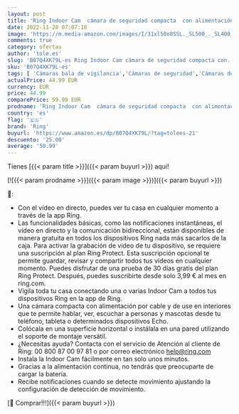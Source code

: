 ```yaml
---
layout: post
title: 'Ring Indoor Cam  cámara de seguridad compacta  con alimentación por cable  HD  comunicación bidireccional  compatible con Alexa | Incluye 30 días gratis del plan Ring Protect | Negro'
date: 2022-11-28 07:07:16
image: 'https://m.media-amazon.com/images/I/31xl50o8SSL._SL500_._SL400_.jpg'
comments: true
category: ofertas
author: 'tole.es'
slug: 'B07Q4XK79L-es Ring Indoor Cam cámara de seguridad compacta con...'
sku: 'B07Q4XK79L-es'
tags: [ 'Cámaras bala de vigilancia','Cámaras de seguridad','Cámaras de vigilancia','Dispositivos Amazon','Dispositivos Amazon y Accesorios','Electrónica','Fotografía y videocámaras','Seguridad e iluminación para hogar inteligente','alexa','ring','🇪🇸', ]
actualPrice: 44.99 EUR
currency: EUR
price: 44.99
comparePrice: 59.99 EUR
prodname: 'Ring Indoor Cam  cámara de seguridad compacta  con alimentación por cable  HD  comunicación bidireccional  compatible con Alexa | Incluye 30 días gratis del plan Ring Protect | Negro'
country: 'es'
flag: '🇪🇸'
brand: 'Ring'
buyurl: 'https://www.amazon.es/dp/B07Q4XK79L/?tag=tolees-21'
descuento: '25.00'
average: '50.99'
---
```


Tienes [{{< param title >}}]({{< param buyurl >}}) aqui!

[![{{< param prodname >}}]({{< param image >}})]({{< param buyurl >}})

🔎:

- Con el vídeo en directo, puedes ver tu casa en cualquier momento a través de la app Ring.
- Las funcionalidades básicas, como las notificaciones instantáneas, el vídeo en directo y la comunicación bidireccional, están disponibles de manera gratuita en todos los dispositivos Ring nada más sacarlos de la caja. Para activar la grabación de vídeo de tu dispositivo, se requiere una suscripción al plan Ring Protect. Esta suscripción opcional te permite guardar, revisar y compartir todos tus vídeos en cualquier momento. Puedes disfrutar de una prueba de 30 días gratis del plan Ring Protect. Después, puedes suscribirte desde solo 3,99 € al mes en ring.com.
- Vigila toda tu casa conectando una o varias Indoor Cam a todos tus dispositivos Ring en la app de Ring.
- Una cámara compacta con alimentación por cable y de use en interiores que te permite hablar, ver, escuchar a personas y mascotas desde tu teléfono, tableta o determinados dispositivos Echo.
- Colócala en una superficie horizontal o instálala en una pared utilizando el soporte de montaje versátil.
- ¿Necesitas ayuda? Contacta con el servicio de Atención al cliente de Ring: 00 800 87 00 97 81 o por correo electrónico help@ring.com
- Instala la Indoor Cam fácilmente en tan solo unos minutos.
- Gracias a la alimentación continua, no tendrás que preocuparte de cargar la batería.
- Recibe notificaciones cuando se detecte movimiento ajustando la configuración de detección de movimiento.

[🛒 Comprar!!!]({{< param buyurl >}})
